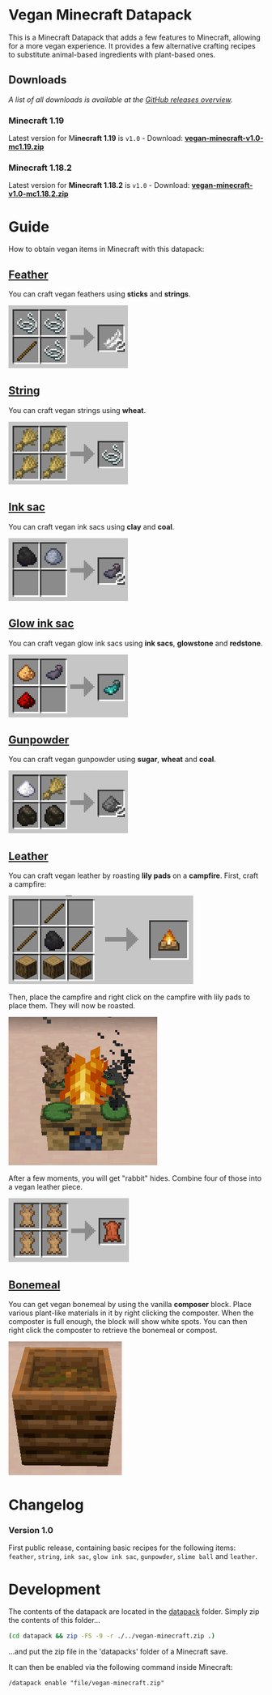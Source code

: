 # Vegan Minecraft Datapack

This is a Minecraft Datapack that adds a few features to Minecraft, allowing for a more vegan experience. It provides a few alternative crafting recipes to substitute animal-based ingredients with plant-based ones.

## Downloads
*A list of all downloads is available at the [GitHub releases overview](https://github.com/Wendelstein7/Vegan-Minecraft/releases).*

### Minecraft 1.19

Latest version for M**inecraft 1.19** is `v1.0` - Download: **[vegan-minecraft-v1.0-mc1.19.zip](https://github.com/Wendelstein7/Vegan-Minecraft/releases/download/v1.0/vegan-minecraft-v1.0-mc1.19.zip)**

### Minecraft 1.18.2
Latest version for **Minecraft 1.18.2** is `v1.0` - Download: **[vegan-minecraft-v1.0-mc1.18.2.zip](https://github.com/Wendelstein7/Vegan-Minecraft/releases/download/v1.0/vegan-minecraft-v1.0-mc1.18.2.zip)**


# Guide
How to obtain vegan items in Minecraft with this datapack:

## [Feather](datapack/data/vegan/recipes/feather.json)
You can craft vegan feathers using **sticks** and **strings**.

![Crafting](assets/feather.png)

## [String](datapack/data/vegan/recipes/string.json)
You can craft vegan strings using **wheat**.

![Crafting](assets/string.png)

## [Ink sac](datapack/data/vegan/recipes/ink_sac.json)
You can craft vegan ink sacs using **clay** and **coal**.

![Crafting](assets/ink_sac.png)

## [Glow ink sac](datapack/data/vegan/recipes/glow_ink_sac.json)
You can craft vegan glow ink sacs using **ink sacs**, **glowstone** and **redstone**.

![Crafting](assets/glow_ink_sac.png)

## [Gunpowder](datapack/data/vegan/recipes/gunpowder.json)
You can craft vegan gunpowder using **sugar**, **wheat** and **coal**.

![Crafting](assets/gunpowder.png)

## [Leather](datapack/data/vegan/recipes/leather.json)
You can craft vegan leather by roasting **lily pads** on a **campfire**. First, craft a campfire:

![Crafting](assets/campfire.png)

Then, place the campfire and right click on the campfire with lily pads to place them. They will now be roasted.

![Roasting](assets/campfire_leather.png)

After a few moments, you will get "rabbit" hides. Combine four of those into a vegan leather piece.

![Crafting](assets/leather.png)

## [Bonemeal](#)
You can get vegan bonemeal by using the vanilla **composer** block. Place various plant-like materials in it by right clicking the composter. When the composter is full enough, the block will show white spots. You can then right click the composter to retrieve the bonemeal or compost.

![Composting](assets/composter.png)

# Changelog

### Version 1.0
First public release, containing basic recipes for the following items: `feather`, `string`, `ink sac`, `glow ink sac`, `gunpowder`, `slime ball` and `leather`. 

# Development

The contents of the datapack are located in the [datapack](./datapack/) folder. Simply zip the contents of this folder...

```bash
(cd datapack && zip -FS -9 -r ./../vegan-minecraft.zip .)
```

...and put the zip file in the 'datapacks' folder of a Minecraft save.

It can then be enabled via the following command inside Minecraft:

```minecraft
/datapack enable "file/vegan-minecraft.zip"
```